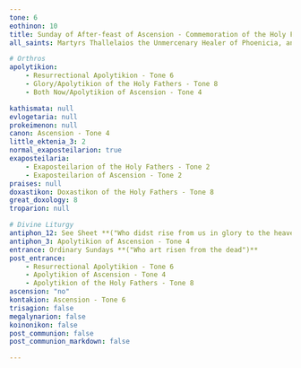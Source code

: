 ```yaml
---
tone: 6
eothinon: 10
title: Sunday of After-feast of Ascension - Commemoration of the Holy Fathers of the First Ecumenical Council
all_saints: Martyrs Thallelaios the Unmercenary Healer of Phoenicia, and his disciples Alexander and Asterios of Cilicia; Martyr Askellas of Egypt; Venerable Nikitas, John and Joseph of Chios; Lydia 'the seller of purple' of Thyatira and Philippi; Alexis the wonderworker, metropolitan of Moscow; Venerable Stephen of Piperi in Serbia

# Orthros
apolytikion:
    - Resurrectional Apolytikion - Tone 6
    - Glory/Apolytikion of the Holy Fathers - Tone 8
    - Both Now/Apolytikion of Ascension - Tone 4

kathismata: null
evlogetaria: null
prokeimenon: null
canon: Ascension - Tone 4
little_ektenia_3: 2
normal_exaposteilarion: true
exaposteilaria:
    - Exaposteilarion of the Holy Fathers - Tone 2
    - Exaposteilarion of Ascension - Tone 2
praises: null
doxastikon: Doxastikon of the Holy Fathers - Tone 8
great_doxology: 8
troparion: null

# Divine Liturgy
antiphon_12: See Sheet **("Who didst rise from us in glory to the heavens")**
antiphon_3: Apolytikion of Ascension - Tone 4
entrance: Ordinary Sundays **("Who art risen from the dead")**
post_entrance:
    - Resurrectional Apolytikion - Tone 6
    - Apolytikion of Ascension - Tone 4
    - Apolytikion of the Holy Fathers - Tone 8
ascension: "no"
kontakion: Ascension - Tone 6
trisagion: false
megalynarion: false
koinonikon: false
post_communion: false
post_communion_markdown: false

---
```



